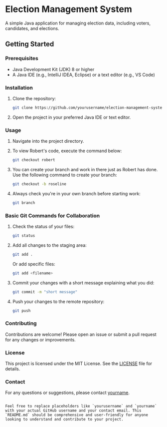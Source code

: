 # Election Management System

A simple Java application for managing election data, including voters, candidates, and elections.

## Getting Started

### Prerequisites

- Java Development Kit (JDK) 8 or higher
- A Java IDE (e.g., IntelliJ IDEA, Eclipse) or a text editor (e.g., VS Code)

### Installation

1. Clone the repository:

    ```bash
    git clone https://github.com/yourusername/election-management-system.git
    ```

2. Open the project in your preferred Java IDE or text editor.

### Usage

1. Navigate into the project directory.

2. To view Robert's code, execute the command below:

    ```bash
    git checkout robert
    ```

3. You can create your branch and work in there just as Robert has done. Use the following command to create your branch:

    ```bash
    git checkout -b roseline
    ```

4. Always check you're in your own branch before starting work:

    ```bash
    git branch
    ```


### Basic Git Commands for Collaboration

1. Check the status of your files:

    ```bash
    git status
    ```

2. Add all changes to the staging area:

    ```bash
    git add .
    ```

    Or add specific files:

    ```bash
    git add <filename>
    ```

3. Commit your changes with a short message explaining what you did:

    ```bash
    git commit -m "short message"
    ```

4. Push your changes to the remote repository:

    ```bash
    git push
    ```

### Contributing

Contributions are welcome! Please open an issue or submit a pull request for any changes or improvements.

### License

This project is licensed under the MIT License. See the [LICENSE](LICENSE) file for details.

### Contact

For any questions or suggestions, please contact [yourname](mailto:youremail@example.com).
```

Feel free to replace placeholders like `yourusername` and `yourname` with your actual GitHub username and your contact email. This `README.md` should be comprehensive and user-friendly for anyone looking to understand and contribute to your project.
